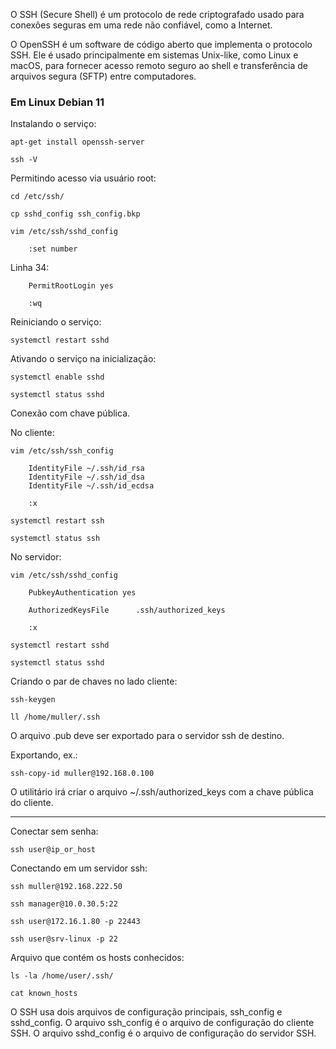 O SSH (Secure Shell) é um protocolo de rede criptografado usado para conexões seguras em uma rede não confiável, como a Internet. 

O OpenSSH é um software de código aberto que implementa o protocolo SSH. Ele é usado principalmente em sistemas Unix-like, como Linux e macOS, para fornecer acesso remoto seguro ao shell e transferência de arquivos segura (SFTP) entre computadores.

### Em Linux Debian 11

Instalando o serviço:

    apt-get install openssh-server

    ssh -V

Permitindo acesso via usuário root:

    cd /etc/ssh/

    cp sshd_config ssh_config.bkp

    vim /etc/ssh/sshd_config

        :set number

Linha 34:

        PermitRootLogin yes

        :wq

Reiniciando o serviço:

    systemctl restart sshd

Ativando o serviço na inicialização:

    systemctl enable sshd

    systemctl status sshd

Conexão com chave pública.

No cliente:

    vim /etc/ssh/ssh_config

        IdentityFile ~/.ssh/id_rsa
        IdentityFile ~/.ssh/id_dsa
        IdentityFile ~/.ssh/id_ecdsa

        :x

    systemctl restart ssh

    systemctl status ssh

No servidor:

    vim /etc/ssh/sshd_config

        PubkeyAuthentication yes

        AuthorizedKeysFile      .ssh/authorized_keys

        :x

    systemctl restart sshd

    systemctl status sshd
    
Criando o par de chaves no lado cliente:

    ssh-keygen

    ll /home/muller/.ssh

O arquivo .pub deve ser exportado para o servidor ssh de destino.

Exportando, ex.:

    ssh-copy-id muller@192.168.0.100

O utilitário irá criar o arquivo ~/.ssh/authorized_keys com a chave pública do cliente.

---

Conectar sem senha:

    ssh user@ip_or_host

Conectando em um servidor ssh:

	ssh muller@192.168.222.50

	ssh manager@10.0.30.5:22

	ssh user@172.16.1.80 -p 22443

	ssh user@srv-linux -p 22

Arquivo que contém os hosts conhecidos:

	ls -la /home/user/.ssh/

	cat known_hosts

O SSH usa dois arquivos de configuração principais, ssh_config e sshd_config. O arquivo ssh_config é o arquivo de configuração do cliente SSH. O arquivo sshd_config é o arquivo de configuração do servidor SSH.